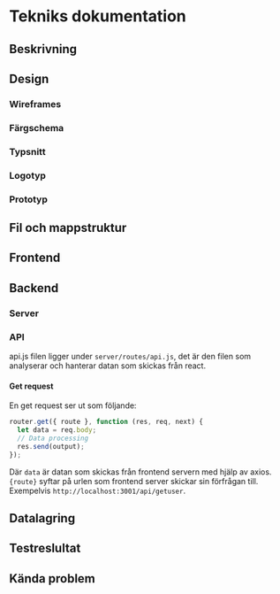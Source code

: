 # Tekniks dokumentation

## Beskrivning

## Design

### Wireframes

### Färgschema

### Typsnitt

### Logotyp

### Prototyp

## Fil och mappstruktur

## Frontend

## Backend

### Server

### API

api.js filen ligger under `server/routes/api.js`, det är den filen som analyserar och hanterar datan som skickas från react.

#### Get request

En get request ser ut som följande:

```js
router.get({ route }, function (res, req, next) {
  let data = req.body;
  // Data processing
  res.send(output);
});
```

Där ```data``` är datan som skickas från frontend servern med hjälp av axios. ``` {route}``` syftar på urlen som frontend server skickar sin förfrågan till. Exempelvis ```http://localhost:3001/api/getuser```.

## Datalagring

## Testreslultat

## Kända problem
